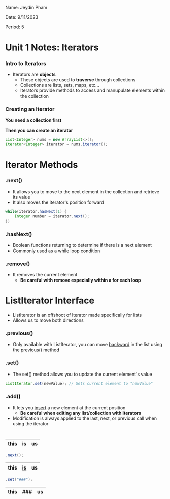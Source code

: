 Name: Jeydin Pham

Date: 9/11/2023

Period: 5

# Unit 1 Notes: Iterators

### Intro to Iterators

- Iterators are **objects**
  - These objects are used to **traverse** through collections
  - Collections are lists, sets, maps, etc...
  - Iterators provide methods to access and manupulate elements within the collection

### Creating an Iterator

**You need a collection first**

**Then you can create an iterator**

```java
List<Integer> nums = new ArrayList<>();
Iterator<Integer> iterator = nums.iterator();
```

# Iterator Methods

### .next()

- It allows you to move to the next element in the collection and retrieve its value
- It also moves the iterator's position forward

```java
while(iterator.hasNext(1) {
    Integer number = iterator.next();
})
```

### .hasNext()

- Boolean functions returning to determine if there is a next element
- Commonly used as a while loop condition

### .remove()

- It removes the current element
  - **Be careful with remove especially within a for each loop**

# ListIterator Interface

- ListIterator is an offshoot of Iterator made specifically for lists
- Allows us to move both directions

### .previous()

- Only available with ListIterator, you can move <u>backward</u> in the list using the previous() method

### .set()

- The set() method allows you to update the current element's value

```java
ListIterator.set(newValue); // Sets current element to "newValue"
```

### .add()

- It lets you <u>insert</u> a new element at the current position
  - **Be careful when editing any list/collection with Iterators**
- Modification is always applied to the last, next, or previous call when using the iterator

#

| <u>this</u> | is  | us  |
| ----------- | --- | --- |

```java
.next();
```

| this | <u>is</u> | us  |
| ---- | --------- | --- |

```java
.set("###");
```

| this | ### | us  |
| ---- | --- | --- |
